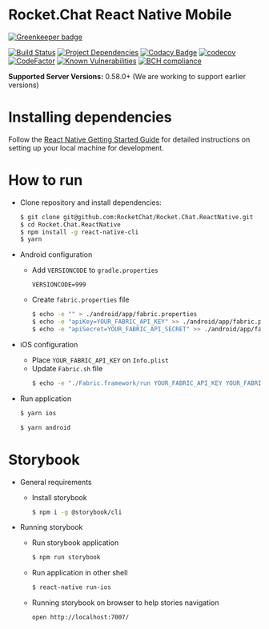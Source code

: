 # Rocket.Chat React Native Mobile

[![Greenkeeper badge](https://badges.greenkeeper.io/RocketChat/Rocket.Chat.ReactNative.svg)](https://greenkeeper.io/)

[![Build Status](https://img.shields.io/travis/RocketChat/Rocket.Chat.ReactNative/master.svg)](https://travis-ci.org/RocketChat/Rocket.Chat.ReactNative)
[![Project Dependencies](https://david-dm.org/RocketChat/Rocket.Chat.ReactNative.svg)](https://david-dm.org/RocketChat/Rocket.Chat.ReactNative)
[![Codacy Badge](https://api.codacy.com/project/badge/Grade/bb15e2392a71473ea59d3f634f35c54e)](https://www.codacy.com/app/RocketChat/Rocket.Chat.ReactNative?utm_source=github.com&utm_medium=referral&utm_content=RocketChat/Rocket.Chat.ReactNative&utm_campaign=badger)
[![codecov](https://codecov.io/gh/RocketChat/Rocket.Chat.ReactNative/branch/master/graph/badge.svg)](https://codecov.io/gh/RocketChat/Rocket.Chat.ReactNative)
[![CodeFactor](https://www.codefactor.io/repository/github/rocketchat/rocket.chat.reactnative/badge)](https://www.codefactor.io/repository/github/rocketchat/rocket.chat.reactnative)
[![Known Vulnerabilities](https://snyk.io/test/github/rocketchat/rocket.chat.reactnative/badge.svg)](https://snyk.io/test/github/rocketchat/rocket.chat.reactnative)
[![BCH compliance](https://bettercodehub.com/edge/badge/RocketChat/Rocket.Chat.ReactNative?branch=master)](https://bettercodehub.com/)

**Supported Server Versions:** 0.58.0+ (We are working to support earlier versions)

# Installing dependencies

Follow the [React Native Getting Started Guide](https://facebook.github.io/react-native/docs/getting-started.html) for detailed instructions on setting up your local machine for development.

# How to run
- Clone repository and install dependencies:
    ```bash
    $ git clone git@github.com:RocketChat/Rocket.Chat.ReactNative.git
    $ cd Rocket.Chat.ReactNative
    $ npm install -g react-native-cli
    $ yarn
    ```
- Android configuration
  * Add `VERSIONCODE` to `gradle.properties`
    ```
    VERSIONCODE=999
    ```
  * Create `fabric.properties` file
	```bash
    $ echo -e "" > ./android/app/fabric.properties
    $ echo -e "apiKey=YOUR_FABRIC_API_KEY" >> ./android/app/fabric.properties
	$ echo -e "apiSecret=YOUR_FABRIC_API_SECRET" >> ./android/app/fabric.properties
    ```
- iOS configuration
  * Place `YOUR_FABRIC_API_KEY` on `Info.plist`
  * Update `Fabric.sh` file
	```bash
    $ echo -e "./Fabric.framework/run YOUR_FABRIC_API_KEY YOUR_FABRIC_API_SECRET" >> ./ios/RocketChatRN/Fabric.sh
    ```

- Run application
    ```bash
    $ yarn ios
    ```
    ```bash
    $ yarn android
    ```

# Storybook
- General requirements
    - Install storybook
        ```bash
        $ npm i -g @storybook/cli
        ```

- Running storybook
    - Run storybook application
        ```bash
        $ npm run storybook
        ```
    - Run application in other shell
        ```bash
        $ react-native run-ios
        ```
    - Running storybook on browser to help stories navigation
        ```
        open http://localhost:7007/
        ```
